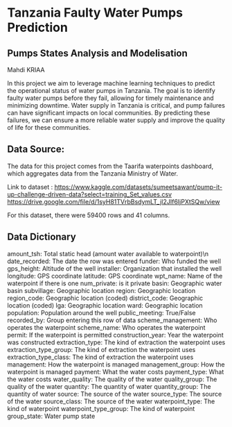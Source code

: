 # Tanzania Faulty Water Pumps Prediction

## Pumps States Analysis and Modelisation 

Mahdi KRIAA

In this project we aim to leverage machine learning techniques to predict the operational status of water pumps in Tanzania. The goal is to identify faulty water pumps before they fail, allowing for timely maintenance and minimizing downtime. Water supply in Tanzania is critical, and pump failures can have significant impacts on local communities. By predicting these failures, we can ensure a more reliable water supply and improve the quality of life for these communities.

## Data Source:
The data for this project comes from the Taarifa waterpoints dashboard, which aggregates data from the Tanzania Ministry of Water.

Link to dataset : https://www.kaggle.com/datasets/sumeetsawant/pump-it-up-challenge-driven-data?select=training_Set_values.csv
https://drive.google.com/file/d/1syH81TVrbBsdymLT_jl2JIf6IjPXtSQw/view

For this dataset, there were 59400 rows and 41 columns.

## Data Dictionary
amount_tsh: Total static head (amount water available to waterpoint)\n
date_recorded: The date the row was entered
funder: Who funded the well
gps_height: Altitude of the well
installer: Organization that installed the well
longitude: GPS coordinate
latitude: GPS coordinate
wpt_name: Name of the waterpoint if there is one
num_private: is it private
basin: Geographic water basin
subvillage: Geographic location
region: Geographic location
region_code: Geographic location (coded)
district_code: Geographic location (coded)
lga: Geographic location
ward: Geographic location
population: Population around the well
public_meeting: True/False
recorded_by: Group entering this row of data
scheme_management: Who operates the waterpoint
scheme_name: Who operates the waterpoint
permit: If the waterpoint is permitted
construction_year: Year the waterpoint was constructed
extraction_type: The kind of extraction the waterpoint uses
extraction_type_group: The kind of extraction the waterpoint uses
extraction_type_class: The kind of extraction the waterpoint uses
management: How the waterpoint is managed
management_group: How the waterpoint is managed
payment: What the water costs
payment_type: What the water costs
water_quality: The quality of the water
quality_group: The quality of the water
quantity: The quantity of water
quantity_group: The quantity of water
source: The source of the water
source_type: The source of the water
source_class: The source of the water
waterpoint_type: The kind of waterpoint
waterpoint_type_group: The kind of waterpoint
group_state: Water pump state 
